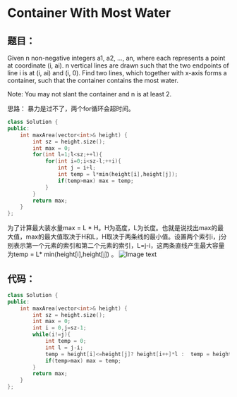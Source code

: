 # Container With Most Water

## 题目：
Given n non-negative integers a1, a2, ..., an, where each represents a point at coordinate (i, ai). n vertical lines are drawn such that the two endpoints of line i is at (i, ai) and (i, 0). Find two lines, which together with x-axis forms a container, such that the container contains the most water.

Note: You may not slant the container and n is at least 2.

思路：
暴力是过不了，两个for循环会超时间。
```cpp
class Solution {
public:
    int maxArea(vector<int>& height) {
        int sz = height.size();
        int max = 0;
        for(int l=1;l<sz;++l){
            for(int i=0;i<sz-l;++i){
                int j = i+l;
                int temp = l*min(height[i],height[j]);
                if(temp>max) max = temp;
            }
        }
        return max;
    }
};
```
为了计算最大装水量max = L * H。H为高度，L为长度。也就是说找出max的最大值，max的最大值取决于H和L，H取决于两条线的最小值。设置两个索引i，j分别表示第一个元素的索引和第二个元素的索引，L=j-i，这两条直线产生最大容量为temp = L* min(height[i],height[j]) 。
![Image text](https://github.com/Schneizelw/Note_leetcode/blob/master/notes/011.png)


## 代码：

```cpp
class Solution {
public:
    int maxArea(vector<int>& height) {
        int sz = height.size();
        int max = 0;
        int i = 0,j=sz-1;
        while(i!=j){
            int temp = 0;
            int l = j-i;
            temp = height[i]<=height[j]? height[i++]*l :  temp = height[j--]*l;
            if(temp>max) max = temp;
        }
        return max;
    }
};
```
